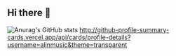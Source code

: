 ## Hi there 👋

![Anurag's GitHub stats](https://github-readme-stats.vercel.app/api?username=aljnmusic&show_icons=true&theme=radical)
http://github-profile-summary-cards.vercel.app/api/cards/profile-details?username=aljnmusic&theme=transparent


<!--
**aljnmusic/aljnmusic** is a ✨ _special_ ✨ repository because its `README.md` (this file) appears on your GitHub profile.

Here are some ideas to get you started:

- 🔭 I’m currently working on ...
- 🌱 I’m currently learning ...
- 👯 I’m looking to collaborate on ...
- 🤔 I’m looking for help with ...
- 💬 Ask me about ...
- 📫 How to reach me: ...
- 😄 Pronouns: ...
- ⚡ Fun fact: ...
-->
